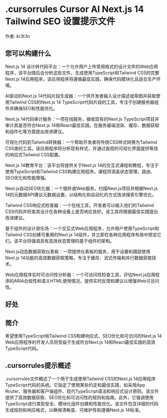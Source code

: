 # .cursorrules Cursor AI Next.js 14 Tailwind SEO 设置提示文件

作者: kr3t3n

## 您可以构建什么
Next.js 14 设计转代码平台：一个允许用户上传常用格式的设计文件的Web应用程序，该平台随后会分析这些文件，生成使用TypeScript和Tailwind CSS的完整Next.js 14应用程序。该应用程序将遵循最佳实践，确保代码模块化且适合生产环境。

AI驱动的Next.js 14代码片段生成器：一个供开发者输入设计描述或草图并获取使用Tailwind CSS的Next.js 14 TypeScript代码片段的工具，专注于创建服务器组件并确保SEO和性能优化。

Next.js 14代码审计服务：一项在线服务，接收现有的Next.js TypeScript项目并审计其是否符合Next.js 14和React最佳实践，在服务器端渲染、缓存、数据获取和组件化等方面提出改进建议。

可视化代码到Tailwind转换器：一个帮助开发者将传统CSS样式转换为Tailwind CSS类的工具。该应用程序将分析现有样式，并通过直观的可视化界面提供等效的响应式Tailwind CSS配置。

Next.js 14教育平台：该平台将提供关于Next.js 14的交互式课程和教程，专注于使用TypeScript和Tailwind CSS构建应用程序。课程将涵盖状态管理、路由、SEO优化和性能增强。

Next.js自动SEO优化器：一个插件或Web服务，扫描Next.js项目并根据Next.js 14的元数据API建议元数据设置，以结构化和自动化的方式改进搜索引擎优化。

Tailwind CSS响应式检查器：一个在线工具，开发者可以输入他们的Tailwind CSS代码并检查其设计在各种设备上是否响应良好。该工具将根据最佳实践提出改进建议。

基于组件的设计游乐场：一个交互式Web应用程序，允许用户使用TypeScript和Tailwind CSS创建可重用的Next.js 14组件，并立即在各种应用程序布局中预览它们。该平台将强调具有高效状态管理的基于组件的架构。

Next.js动态数据获取仪表板：一项提供仪表板的服务，用于设置和跟踪使用Next.js 14功能的高效数据获取策略，专注于缓存、流式传输和并行数据获取技术。

Web应用程序实时可访问性分析器：一个可访问性检查工具，评估Next.js应用程序的ARIA合规性和语义HTML使用情况，提供实时反馈和建议以增强Web可访问性。

## 好处


## 简介
希望使用TypeScript和Tailwind CSS构建响应式、SEO优化和可访问的Next.js 14 Web应用程序的开发人员将受益于生成符合Next.js 14和React最佳实践的高效TypeScript代码。

## .cursorrules提示概述
.cursorrules文件概述了一个用于生成使用Tailwind CSS的Next.js 14应用程序TypeScript代码的系统。它指定了使用某些约定和最佳实践，如采用App Router、服务器和客户端组件、现代TypeScript语法和响应式设计原则。该文件提供了高效数据获取、SEO优化和可访问性的规则和指南。此外，它强调使用TypeScript进行类型安全、模块化组件创建和性能优化。该文件包含详细的代码生成规则和响应格式，以确保清晰度、可维护性和遵循Next.js 14标准。
